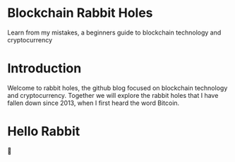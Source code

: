 # Blockchain Rabbit Holes
Learn from my mistakes, a beginners guide to blockchain technology and cryptocurrency

<h1>Introduction</h1>

<body> Welcome to rabbit holes, the github blog focused on blockchain technology and cryptocurrency. Together we will explore the rabbit holes that I have fallen down since 2013, when I first heard the word Bitcoin. </body>

<h1> Hello Rabbit </h1> &#x1F407;

